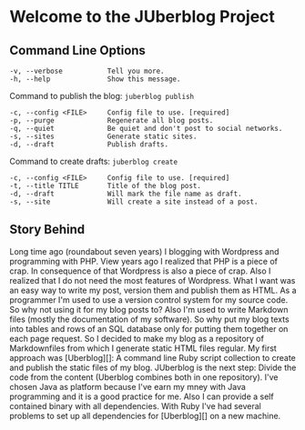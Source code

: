 # Welcome to the JUberblog Project

## Command Line Options

    -v, --verbose           Tell you more.
    -h, --help              Show this message.

Command to publish the blog: `juberblog publish`

    -c, --config <FILE>     Config file to use. [required]
    -p, --purge             Regenerate all blog posts.
    -q, --quiet             Be quiet and don't post to social networks.
    -s, --sites             Generate static sites.
    -d, --draft             Publish drafts.

Command to create drafts: `juberblog create`

    -c, --config <FILE>     Config file to use. [required]
    -t, --title TITLE       Title of the blog post.
    -d, --draft             Will mark the file name as draft.
    -s, --site              Will create a site instead of a post.
    
## Story Behind

Long time ago (roundabout seven years) I blogging with Wordpress and programming with PHP. View years ago I
realized that PHP is a piece of crap. In consequence of that Wordpress is also a piece of crap. Also I
realized that I do not need the most features of Wordpress. What I want was an easy way to write my post, version
them and publish them as HTML. As a programmer I'm used to use a version control system for my source code.
So why not using it for my blog posts to? Also I'm used to write Markdown files (mostly the documentation of my
software). So why put my blog texts into tables and rows of an SQL database only for putting them together on
each page request. So I decided to make my blog as a repository of Markdownfiles from which I generate static
HTML files regular. My first approach was [Uberblog][]: A command line Ruby script collection to create and
publish the static files of my blog. JUberblog is the next step: Divide the code from the content (Uberblog
combines both in one repository). I've chosen Java as platform because I've earn my mney with Java programming
and it is a good practice for me. Also I can provide a self contained binary with all dependencies. With
Ruby I've had several problems to set up all dependencies for [Uberblog][] on a new machine.
